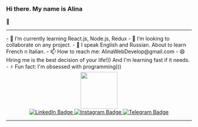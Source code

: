  <h3> Hi there. My name is Alina</h3>👋
 <hr>
- 🌱 I’m currently learning React.js, Node.js, Redux
- 👯 I’m looking to collaborate on any project. 
- 💬 I speak English and Russian. About to learn French n Italian.
- 📫 How to reach me: AlinaWebDevelop@gmail.com
- 😄 Hiring me is the best decision of your life!)) And I'm learning fast if it needs.
- ⚡ Fun fact: I'm obsessed with programming)))

<div id="header" align="center">
  <img src="https://media.giphy.com/media/M9gbBd9nbDrOTu1Mqx/giphy.gif" width="100"/>
</div>

<div id="badges" align="center">
  <a href="https://www.linkedin.com/in/alina-kulieva-622a27249">
    <img src="https://img.shields.io/badge/LinkedIn-blue?style=for-the-badge&logo=linkedin&logoColor=white" alt="LinkedIn Badge"/>
  </a>
  <a href="https://www.instagram.com/alinablack86">
    <img src="https://img.shields.io/badge/Instagram-purple?style=for-the-badge&logo=instagram&logoColor=white" alt="Instagram Badge"/>
  </a>
  <a href="https://t.me/AlinaWebDevop)">
    <img src="https://img.shields.io/badge/Telegram-blue?style=for-the-badge&logo=telegram&logoColor=white" alt="Telegram Badge"/>
  </a>
</div>
 <hr>
